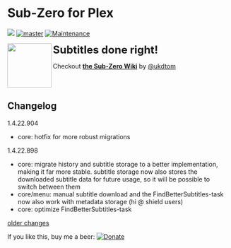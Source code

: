 # Sub-Zero for Plex
[![](https://img.shields.io/github/release/pannal/Sub-Zero.bundle.svg?style=flat)](https://github.com/pannal/Sub-Zero.bundle/releases)
[![master](https://img.shields.io/badge/master-stable-green.svg?maxAge=2592000)]()
[![Maintenance](https://img.shields.io/maintenance/yes/2017.svg)]()

<img src="https://raw.githubusercontent.com/pannal/Sub-Zero.bundle/master/Contents/Resources/subzero.gif" align="left" height="100"> <font size="5"><b>Subtitles done right!</b></font><br />

Checkout **[the Sub-Zero Wiki](https://github.com/pannal/Sub-Zero.bundle/wiki)** by [@ukdtom](https://github.com/ukdtom) <br />
<br style="clear:left;"/>

## Changelog

1.4.22.904
- core: hotfix for more robust migrations


1.4.22.898
- core: migrate history and subtitle storage to a better implementation, making it far more stable. subtitle storage now also stores the downloaded subtitle data for future usage, so it will be possible to switch between them
- core/menu: manual subtitle download and the FindBetterSubtitles-task now also work with metadata storage (hi @ shield users)
- core: optimize FindBetterSubtitles-task


[older changes](CHANGELOG.md)


If you like this, buy me a beer: [![Donate](https://www.paypalobjects.com/en_US/i/btn/btn_donate_LG.gif)](https://www.paypal.com/cgi-bin/webscr?cmd=_s-xclick&hosted_button_id=G9VKR2B8PMNKG)
